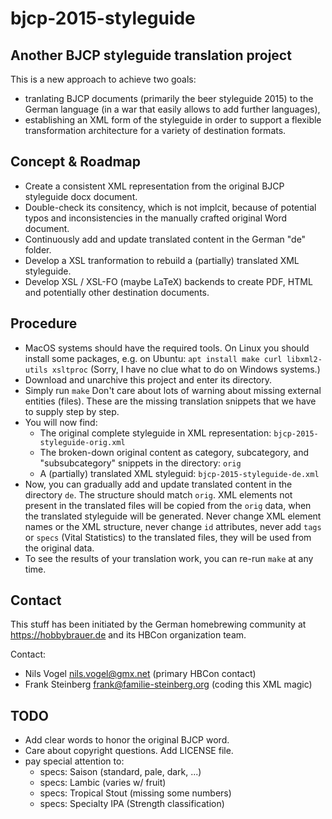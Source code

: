 
# bjcp-2015-styleguide

## Another BJCP styleguide translation project

This is a new approach to achieve two goals:

- tranlating BJCP documents (primarily the beer styleguide 2015) to the German language (in a war that easily allows to add further languages),
- establishing an XML form of the styleguide in order to support a flexible transformation architecture for a variety of destination formats.

## Concept & Roadmap

- Create a consistent XML representation from the original BJCP styleguide docx document.
- Double-check its consitency, which is not implcit, because of potential typos and inconsistencies in the manually crafted original Word document.
- Continuously add and update translated content in the German "de" folder.
- Develop a XSL tranformation to rebuild a (partially) translated XML styleguide.
- Develop XSL / XSL-FO (maybe LaTeX) backends to create PDF, HTML and potentially other destination documents.

## Procedure

- MacOS systems should have the required tools. On Linux you should install some packages, e.g. on Ubuntu:
  ```apt install make curl libxml2-utils xsltproc```
  (Sorry, I have no clue what to do on Windows systems.)
- Download and unarchive this project and enter its directory.
- Simply run
  ```make```
  Don't care about lots of warning about missing external entities (files). These are the missing translation snippets that we have to supply step by step.
- You will now find:
  - The original complete styleguide in XML representation: `bjcp-2015-styleguide-orig.xml`
  - The broken-down original content as category, subcategory, and "subsubcategory" snippets in the directory: `orig`
  - A (partially) translated XML styleguid: `bjcp-2015-styleguide-de.xml`
- Now, you can gradually add and update translated content in the directory `de`. The structure should match `orig`. XML elements not present in the translated files will be copied from the `orig` data, when the translated styleguide will be generated. Never change XML element names or the XML structure, never change `id` attributes, never add `tags` or `specs` (Vital Statistics) to the translated files, they will be used from the original data.
- To see the results of your translation work, you can re-run `make` at any time.

## Contact

This stuff has been initiated by the German homebrewing community at https://hobbybrauer.de and its HBCon organization team.

Contact:
- Nils Vogel <nils.vogel@gmx.net> (primary HBCon contact)
- Frank Steinberg <frank@familie-steinberg.org> (coding this XML magic)

## TODO

- Add clear words to honor the original BJCP word.
- Care about copyright questions. Add LICENSE file.
- pay special attention to:
  - specs: Saison (standard, pale, dark, ...)
  - specs: Lambic (varies w/ fruit)
  - specs: Tropical Stout (missing some numbers)
  - specs: Specialty IPA (Strength classification)

